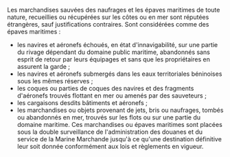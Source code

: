 Les marchandises sauvées des naufrages et les épaves
maritimes de toute nature, recueillies ou récupérées sur les côtes ou en
mer sont réputées étrangères, sauf justifications contraires.
Sont considérées comme des épaves maritimes :
- les navires et aéronefs échoués, en état d'innavigabilité, sur une
partie du rivage dépendant du domaine public maritime, abandonnés sans
esprit de retour par leurs équipages et sans que les propriétaires en
assurent la garde ;
- les navires et aéronefs submergés dans les eaux territoriales
béninoises sous les mêmes réserves ;
- les coques ou parties de coques des navires et des fragments
d'aéronefs trouvés flottant en mer ou amenés par des sauveteurs ;
- les cargaisons desdits bâtiments et aéronefs ;
- les marchandises ou objets provenant de jets, bris ou naufrages,
tombés ou abandonnés en mer, trouvés sur les flots ou sur une partie
du domaine maritime.
Ces marchandises ou épaves maritimes sont placées sous la double
surveillance de l'administration des douanes et du service de la Marine
Marchande jusqu'à ce qu'une destination définitive leur soit donnée
conformément aux lois et règlements en vigueur.